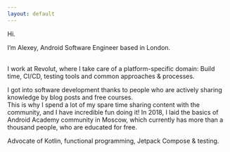 ```yaml
---
layout: default
---
```


Hi.

I’m Alexey, Android Software Engineer based in London.

<br>I work at Revolut, where I take care of a platform-specific domain: Build time, CI/CD, testing tools and common approaches & processes.

I got into software development thanks to people who are actively sharing knowledge by blog posts and free courses. 
<br>This is why I spend a lot of my spare time sharing content with the community, and I have incredible fun doing it!
In 2018, I laid the basics of Android Academy community in Moscow, which currently has more than a thousand people, who are educated for free.

Advocate of Kotlin, functional programming, Jetpack Compose & testing.
